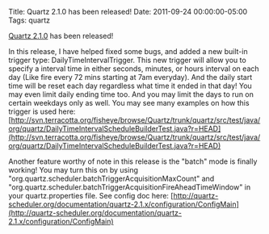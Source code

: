 Title: Quartz 2.1.0 has been released!
Date: 2011-09-24 00:00:00-05:00
Tags: quartz


[Quartz 2.1.0](http://quartz-scheduler.org/downloads/catalog) has been released!

In this release, I have helped fixed some bugs, and added a new built-in trigger type: DailyTimeIntervalTrigger. This new trigger will allow you to specify a interval time in either seconds, minutes, or hours interval on each day (Like fire every 72 mins starting at 7am everyday). And the daily start time will be reset each day regardless what time it ended in that day! You may even limit daily ending time too. And you may limit the days to run on certain weekdays only as well. You may see many examples on how this trigger is used here: [http://svn.terracotta.org/fisheye/browse/Quartz/trunk/quartz/src/test/java/org/quartz/DailyTimeIntervalScheduleBuilderTest.java?r=HEAD](http://svn.terracotta.org/fisheye/browse/Quartz/trunk/quartz/src/test/java/org/quartz/DailyTimeIntervalScheduleBuilderTest.java?r=HEAD)

Another feature worthy of note in this release is the "batch" mode is finally working! You may turn this on by using "org.quartz.scheduler.batchTriggerAcquisitionMaxCount" and "org.quartz.scheduler.batchTriggerAcquisitionFireAheadTimeWindow" in your quartz.properties file. See config doc here: [http://quartz-scheduler.org/documentation/quartz-2.1.x/configuration/ConfigMain](http://quartz-scheduler.org/documentation/quartz-2.1.x/configuration/ConfigMain)

